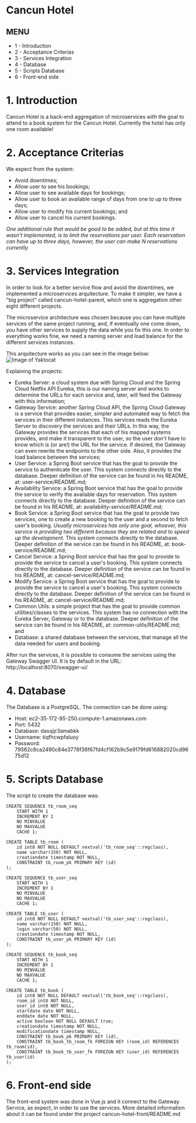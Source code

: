 # Cancun Hotel

## MENU
* 1 - Introduction
* 2 - Acceptance Criterias
* 3 - Services Integration
* 4 - Database 
* 5 - Scripts Database
* 6 - Front-end side

# 1. Introduction
Cancun Hotel is a back-end aggregation of microservices with the goal to attend to a book system for the Cancun Hotel.
Currently the hotel has only one room available!

# 2. Acceptance Criterias
We expect from the system:
* Avoid downtimes;
* Allow user to see his bookings;
* Allow user to see available days for bookings;
* Allow user to book an available range of days from one to up to three days;
* Allow user to modify his current bookings; and
* Allow user to cancel his current bookings.

*One additional rule that would be good to be added, but at this time it wasn't implemented, is to limit the reservations per user. Each reservation can have up to three days, however, the user can make N reservations currently.*

# 3. Services Integration

In order to look for a better service flow and avoid the downtimes, we implemented a microservices arquitecture. To make it simpler, we have a "big project" called cancun-hotel-parent, which one is aggregation other eight different projects.

The microservice architecture was chosen because you can have multiple services of the same project running, and, if eventually one come down, you have other services to supply the data while you fix this one. In order to everything works fine, we need a naming server and load balance for the different services instances.  

This arquitecture works as you can see in the image below:
![Image of Yaktocat](https://raw.githubusercontent.com/guilhermepigosso/test-cancun-hotel/master/docs/diagrams/services_integration.png)

Explaining the projects:
* Eureka Server: a cloud system due with Spring Cloud and the Spring Cloud Netflix API Eureka, this is our naming server and works to determine the URLs for each service and, later, will feed the Gateway with this information;
* Gateway Service: another Spring Cloud API, the Spring Cloud Gateway is a service that provides easier, simpler and automated way to fetch the services in their different instances. This services reads the Eureka Server to discovery the services and their URLs. In this way, the Gateway provides the services that each of his mapped systems provides, and make it transparent to the user, so the user don't have to know which is (or are!) the URL for the service. If desired, the Gateway can even rewrite the endpoints to the other side. Also, it provides the load balance between the services;
* User Service: a Spring Boot service that has the goal to provide the service to authenticate the user. This system connects directly to the database. Deeper definition of the service can be found in his README, at: user-service/README.md;
* Availability Service: a Spring Boot service that has the goal to provide the service to verify the available days for reservation. This system connects directly to the database. Deeper definition of the service can be found in his README, at: availability-service/README.md;
* Book Service: a Spring Boot service that has the goal to provide two services, one to create a new booking to the user and a second to fetch user's booking. *Usually microservices has only one goal, whoever, this service is providing two different because they are related and to speed up the development*. This system connects directly to the database. Deeper definition of the service can be found in his README, at: book-service/README.md;
* Cancel Service: a Spring Boot service that has the goal to provide to provide the service to cancel a user's booking. This system connects directly to the database. Deeper definition of the service can be found in his README, at: cancel-service/README.md;
* Modify Service: a Spring Boot service that has the goal to provide to provide the service to cancel a user's booking. This system connects directly to the database. Deeper definition of the service can be found in his README, at: cancel-service/README.md;
* Common Utils: a simple project that has the goal to provide common utilities/classes to the services. This system has no connection with the Eureka Server, Gateway or to the database. Deeper definition of the service can be found in his README, at: common-utils/README.md; and
* Database: a shared database between the services, that manage all the data needed for users and booking.

After run the services, it is possible to consume the services using the Gateway Swagger UI. It is by default in the URL: http://localhost:8070/swagger-ui/

# 4. Database 
The Database is a PostgreSQL. The connection can be done using:
* Host: ec2-35-172-85-250.compute-1.amazonaws.com
* Port: 5432
* Database: dasqijr3amabkk
* Username: tiqfhcwpfaluoy
* Password: 79562c6ca2490c84e3778f36f67fd4cf162b9c5e9179fd616882020cd9675d12

# 5. Scripts Database
The script to create the database was:
```
CREATE SEQUENCE tb_room_seq
	START WITH 1
	INCREMENT BY 1
	NO MINVALUE
	NO MAXVALUE
	CACHE 1;

CREATE TABLE tb_room (
	id int8 NOT NULL DEFAULT nextval('tb_room_seq'::regclass),
	name varchar(150) NOT NULL,
	creationdate timestamp NOT NULL,
	CONSTRAINT tb_room_pk PRIMARY KEY (id)
);

CREATE SEQUENCE tb_user_seq
	START WITH 1
	INCREMENT BY 1
	NO MINVALUE
	NO MAXVALUE
	CACHE 1;

CREATE TABLE tb_user (
	id int8 NOT NULL DEFAULT nextval('tb_user_seq'::regclass),
	name varchar(150) NOT NULL,
	login varchar(50) NOT NULL,
	creationdate timestamp NOT NULL,
	CONSTRAINT tb_user_pk PRIMARY KEY (id)
);

CREATE SEQUENCE tb_book_seq
	START WITH 1
	INCREMENT BY 1
	NO MINVALUE
	NO MAXVALUE
	CACHE 1;

CREATE TABLE tb_book (
	id int8 NOT NULL DEFAULT nextval('tb_book_seq'::regclass),
	room_id int8 NOT NULL,
	user_id int8 NOT NULL,
	startdate date NOT NULL,
	enddate date NOT NULL,
	active boolean NOT NULL DEFAULT true;
	creationdate timestamp NOT NULL,
	modificationdate timestamp NULL,
	CONSTRAINT tb_book_pk PRIMARY KEY (id),
	CONSTRAINT tb_book_tb_room_fk FOREIGN KEY (room_id) REFERENCES tb_room(id),
	CONSTRAINT tb_book_tb_user_fk FOREIGN KEY (user_id) REFERENCES tb_user(id)
);
```

# 6. Front-end side

The front-end system was done in Vue.js and it connect to the Gateway Service, as expect, in order to use the services. More detailed information about it can be found under the project cancun-hotel-front/README.md

